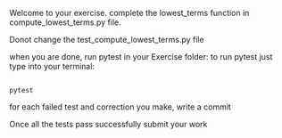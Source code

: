 Welcome to your exercise. complete the lowest_terms function in compute_lowest_terms.py file.


Donot change the test_compute_lowest_terms.py file


when you are done, run pytest in your Exercise folder: to run pytest just type into your terminal:

```

pytest

```

for each failed test and correction you make, write a commit


Once all the tests pass successfully submit your work